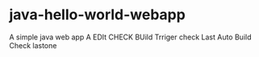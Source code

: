 java-hello-world-webapp
=======================

A simple java web app
A EDIt CHECK
BUild Trriger check
Last Auto Build Check
lastone
